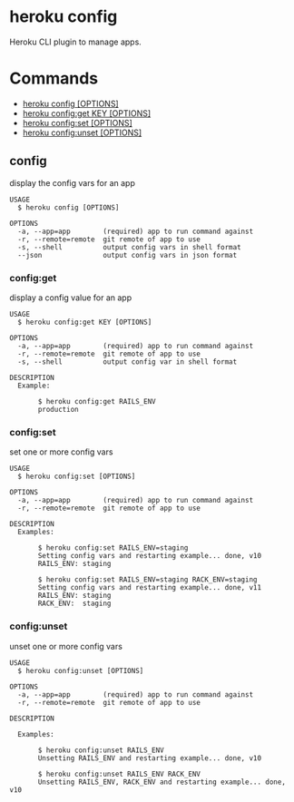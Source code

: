 heroku config
=============

Heroku CLI plugin to manage apps.
# Commands

* [heroku config [OPTIONS]](#config)
* [heroku config:get KEY [OPTIONS]](#configget)
* [heroku config:set [OPTIONS]](#configset)
* [heroku config:unset [OPTIONS]](#configunset)
## config

display the config vars for an app

```
USAGE
  $ heroku config [OPTIONS]

OPTIONS
  -a, --app=app        (required) app to run command against
  -r, --remote=remote  git remote of app to use
  -s, --shell          output config vars in shell format
  --json               output config vars in json format
```

### config:get

display a config value for an app

```
USAGE
  $ heroku config:get KEY [OPTIONS]

OPTIONS
  -a, --app=app        (required) app to run command against
  -r, --remote=remote  git remote of app to use
  -s, --shell          output config var in shell format

DESCRIPTION
  Example:

       $ heroku config:get RAILS_ENV
       production
```

### config:set

set one or more config vars

```
USAGE
  $ heroku config:set [OPTIONS]

OPTIONS
  -a, --app=app        (required) app to run command against
  -r, --remote=remote  git remote of app to use

DESCRIPTION
  Examples:

       $ heroku config:set RAILS_ENV=staging
       Setting config vars and restarting example... done, v10
       RAILS_ENV: staging
    
       $ heroku config:set RAILS_ENV=staging RACK_ENV=staging
       Setting config vars and restarting example... done, v11
       RAILS_ENV: staging
       RACK_ENV:  staging
```

### config:unset

unset one or more config vars

```
USAGE
  $ heroku config:unset [OPTIONS]

OPTIONS
  -a, --app=app        (required) app to run command against
  -r, --remote=remote  git remote of app to use

DESCRIPTION

  Examples:

       $ heroku config:unset RAILS_ENV
       Unsetting RAILS_ENV and restarting example... done, v10
    
       $ heroku config:unset RAILS_ENV RACK_ENV
       Unsetting RAILS_ENV, RACK_ENV and restarting example... done, v10
```
